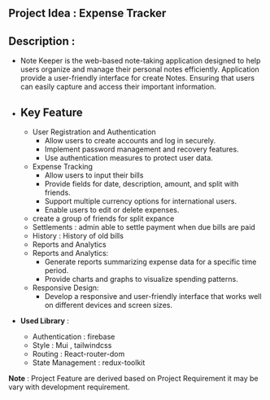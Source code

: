 ## Project Idea : Expense Tracker

## Description :

- Note Keeper is the web-based note-taking application designed to help users organize and manage their personal notes efficiently. Application provide a user-friendly interface for create Notes. Ensuring that users can easily capture and access their important information.

- ## **Key Feature**

  - User Registration and Authentication
    - Allow users to create accounts and log in securely.
    - Implement password management and recovery features.
    - Use authentication measures to protect user data.
  - Expense Tracking
    - Allow users to input their bills
    - Provide fields for date, description, amount, and split with friends.
    - Support multiple currency options for international users.
    - Enable users to edit or delete expenses.
  - create a group of friends for split expance
  - Settlements : admin able to settle payment when due bills are paid
  - History : History of old bills
  - Reports and Analytics
  - Reports and Analytics:
    - Generate reports summarizing expense data for a specific time period.
    - Provide charts and graphs to visualize spending patterns.
  - Responsive Design:
    - Develop a responsive and user-friendly interface that works well on different devices and screen sizes.


- **Used Library** :
  - Authentication : firebase
  - Style : Mui , tailwindcss
  - Routing : React-router-dom
  - State Management : redux-toolkit

**Note** : Project Feature are derived based on Project Requirement it may be vary with development requirement.
